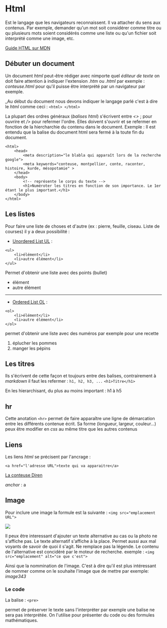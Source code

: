 # Html

Est le langage que les navigateurs reconnaissent. Il va attacher du sens aux contenus.
Par exemple, demander qu'un mot soit considérer comme titre ou qu plusieurs mots soient considérés comme une liste ou qu'un fichier soit interprété comme une image, etc.

[Guide HTML sur MDN](https://developer.mozilla.org/fr/docs/Apprendre/HTML/Introduction_%C3%A0_HTML)

## Débuter un document 

Un document _html_ peut-être rédiger avec nimporte quel _éditeur de texte_ on doit faire attention à indiquer l'extension _.htm_ ou _.html_ par exemple : _conteuse.html_ pour qu'il puisse être interprété par un navigateur par exemple.

_Au début du document nous devons indiquer le langage parlé c'est à dire le _html_ comme ceci : ```<html> </html>```

La plupart des ordres généraux (_balises html_) s'écrivent entre _<>_ ; pour ouvrire et _/>_ pour refermer l'ordre. Elles doivent s'ouvrir et se refermer en fonction de la hiercharchie du contenu dans le document. Exemple : Il est entendu que la balise du document html sera fermé à la toute fin du document. 

```
<html>
    <head>
        <meta description="le blabla qui apparaît lors de la recherche google">
        <meta keywords="conteuse, montpellier, conte, raconter, histoire, kurde, mésopotamie" >
    </head>
    <body>
        <!-- représente le corps du texte -->
        <h1>Numéroter les titres en fonction de son importance. Le 1er étant le plus important.</h1>
    </body>
</html>
```

## Les listes

Pour faire une liste de choses et d'autre (ex : pierre, feuille, ciseau. Liste de courses) il y a deux possibilité : 

- [Unordered List UL](https://developer.mozilla.org/fr/docs/Web/HTML/Element/ul) :
```
<ul>
    <li>élément</li>
    <li>autre élément</li>
</ul>
 ```
Permet d'obtenir une liste avec des points (bullet)
<ul>
    <li>élément</li>
    <li>autre élément</li>
</ul>

---

- [Ordered List OL](https://developer.mozilla.org/fr/docs/Web/HTML/Element/ol) :
```
<ol>
    <li>élément</li>
    <li>autre élément</li>
</ol>
 ```
permet d'obtenir une liste avec des numéros par exemple pour une recette

<ol>
    <li>éplucher les pommes</li>
    <li>manger les pépins</li>
</ol>

## Les titres

Ils s'écrivent de cette façon et toujours entre des balises, contrairement à _markdown_ il faut les refermer : 
```h1, h2, h3, ...```
```<h1>Titre</h1>```

 En les hierarchisant, du plus au moins important : h1 à h5
 
## hr

Cette anotation ```<hr>``` permet de faire apparaître une ligne de démarcation entre les différents contenue écrit. Sa forme (longueur, largeur, couleur...) peux être modifier en _css_ au même titre que les autres contenus

## Liens

Les liens _html_ se précisent par l'ancrage :

```<a href="l'adresse URL">texte qui va apparaitre</a>```

<a href="https://direnay.github.io/conteuse">La conteuse Diren</a>

_anchor_ : a

## Image

Pour inclure une image la formule est la suivante : 
```<img src="emplacement URL">```

<img src="https://gite.equisud.com/img/img_square_13.jpg">
 
Il peux être interessant d'ajouter un texte alternative au cas ou la photo ne s'affiche pas. Le texte alternatif s'affiche à la place. 
Permet aussi aux mal voyants de savoir de quoi il s'agit. Ne remplace pas la légende. 
Le contenu de l'alternative est concidéré par le moteur de recherche. 
exemple :
```<img src="emplacement" alt="ce que c'est">```

Ainsi que la nommination de l'image. C'est à dire qu'il est plus intéressant de nommer comme on le souhaite l'image que de mettre par exemple: _image343_

### Le code

La balise :
```<pre>```

permet de préserver le texte sans l'interpréter par exemple une balise ne sera pas interprétée.
On l'utilise pour présenter du code ou des formules mathématiques.
